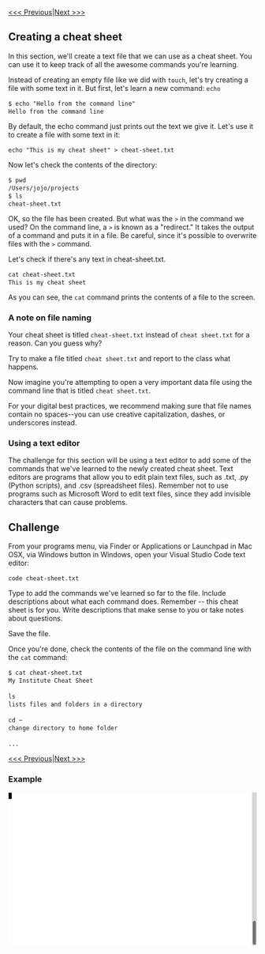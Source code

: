 [<<< Previous](creating-files-and-folders.md)|[Next >>>](pipes.md)

## Creating a cheat sheet

In this section, we'll create a text file that we can use as a cheat sheet. You can use it to keep track of all the awesome commands you're learning. 

Instead of creating an empty file like we did with `touch`, let's try creating a file with some text in it. But first, let's learn a new command: `echo`

```
$ echo "Hello from the command line"
Hello from the command line
```

By default, the echo command just prints out the text we give it. Let's use it to create a file with some text in it:

```
echo "This is my cheat sheet" > cheat-sheet.txt
```

Now let's check the contents of the directory:

```
$ pwd
/Users/jojo/projects
$ ls
cheat-sheet.txt
```

OK, so the file has been created. But what was the `>` in the command we used? On the command line, a `>` is known as a "redirect." It takes the output of a command and puts it in a file. Be careful, since it's possible to overwrite files with the `>` command.

Let's check if there's any text in cheat-sheet.txt.

```
cat cheat-sheet.txt
This is my cheat sheet
```

As you can see, the `cat` command prints the contents of a file to the screen. 

### A note on file naming

Your cheat sheet is titled `cheat-sheet.txt` instead of `cheat sheet.txt` for a reason. Can you guess why?

Try to make a file titled `cheat sheet.txt` and report to the class what happens. 

Now imagine you're attempting to open a very important data file using the command line that is titled `cheat sheet.txt`. 

For your digital best practices, we recommend making sure that file names contain no spaces--you can use creative capitalization, dashes, or underscores instead. 

### Using a text editor

The challenge for this section will be using a text editor to add some of the commands that we've learned to the newly created cheat sheet. Text editors are programs that allow you to edit plain text files, such as .txt, .py (Python scripts), and .csv (spreadsheet files). Remember not to use programs such as Microsoft Word to edit text files, since they add invisible characters that can cause problems. 

## Challenge

From your programs menu, via Finder or Applications or Launchpad in Mac OSX, via Windows button in Windows, open your Visual Studio Code text editor:

	code cheat-sheet.txt

Type to add the commands we've learned so far to the file. Include descriptions about what each command does. Remember -- this cheat sheet is for you. Write descriptions that make sense to you or take notes about questions.

Save the file.

Once you're done, check the contents of the file on the command line with the `cat` command:

```
$ cat cheat-sheet.txt
My Institute Cheat Sheet

ls
lists files and folders in a directory

cd ~
change directory to home folder

...
```

[<<< Previous](creating-files-and-folders.md)|[Next >>>](pipes.md)

### Example

![Creating a Cheat Sheet](cheat-sheet.gif)
